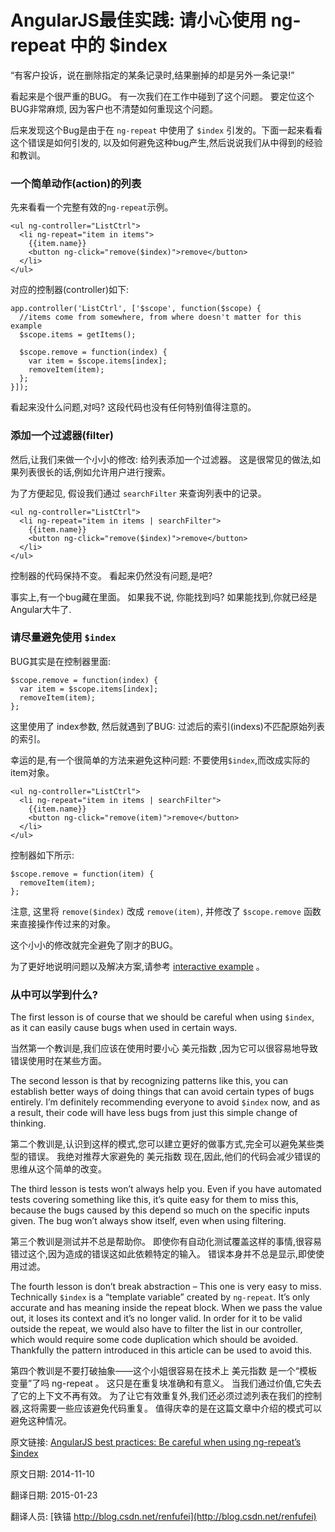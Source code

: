 # AngularJS最佳实践: 请小心使用 ng-repeat 中的 $index


“有客户投诉，说在删除指定的某条记录时,结果删掉的却是另外一条记录!”

看起来是个很严重的BUG。 有一次我们在工作中碰到了这个问题。 要定位这个BUG非常麻烦, 因为客户也不清楚如何重现这个问题。

后来发现这个Bug是由于在 `ng-repeat` 中使用了 `$index` 引发的。下面一起来看看这个错误是如何引发的, 以及如何避免这种bug产生,然后说说我们从中得到的经验和教训。


### 一个简单动作(action)的列表


先来看看一个完整有效的`ng-repeat`示例。

	<ul ng-controller="ListCtrl">
	  <li ng-repeat="item in items">
	    {{item.name}}
	    <button ng-click="remove($index)">remove</button>
	  </li>
	</ul>

对应的控制器(controller)如下:

	app.controller('ListCtrl', ['$scope', function($scope) {
	  //items come from somewhere, from where doesn't matter for this example
	  $scope.items = getItems();
	 
	  $scope.remove = function(index) {
	    var item = $scope.items[index];
	    removeItem(item);
	  };
	}]);

看起来没什么问题,对吗? 这段代码也没有任何特别值得注意的。


### 添加一个过滤器(filter)

然后,让我们来做一个小小的修改: 给列表添加一个过滤器。 这是很常见的做法,如果列表很长的话,例如允许用户进行搜索。

为了方便起见, 假设我们通过 `searchFilter` 来查询列表中的记录。

	<ul ng-controller="ListCtrl">
	  <li ng-repeat="item in items | searchFilter">
	    {{item.name}}
	    <button ng-click="remove($index)">remove</button>
	  </li>
	</ul>


控制器的代码保持不变。 看起来仍然没有问题,是吧?

事实上,有一个bug藏在里面。 如果我不说, 你能找到吗? 如果能找到,你就已经是Angular大牛了.


### 请尽量避免使用 `$index`

BUG其实是在控制器里面:

	$scope.remove = function(index) {
	  var item = $scope.items[index];
	  removeItem(item);
	};


这里使用了 index参数, 然后就遇到了BUG: 过滤后的索引(indexs)不匹配原始列表的索引。


幸运的是,有一个很简单的方法来避免这种问题: 不要使用`$index`,而改成实际的item对象。

	<ul ng-controller="ListCtrl">
	  <li ng-repeat="item in items | searchFilter">
	    {{item.name}}
	    <button ng-click="remove(item)">remove</button>
	  </li>
	</ul>

控制器如下所示:

	$scope.remove = function(item) {
	  removeItem(item);
	};


注意, 这里将 `remove($index)` 改成 `remove(item)`, 并修改了 `$scope.remove` 函数来直接操作传过来的对象。


这个小小的修改就完全避免了刚才的BUG。

为了更好地说明问题以及解决方案,请参考 [interactive example](http://plnkr.co/edit/JVQ1yURgQEIrwXFoQQxl?p=preview) 。


### 从中可以学到什么?


The first lesson is of course that we should be careful when using `$index`, as it can easily cause bugs when used in certain ways.


当然第一个教训是,我们应该在使用时要小心 美元指数 ,因为它可以很容易地导致错误使用时在某些方面。

The second lesson is that by recognizing patterns like this, you can establish better ways of doing things that can avoid certain types of bugs entirely. I’m definitely recommending everyone to avoid `$index` now, and as a result, their code will have less bugs from just this simple change of thinking.



第二个教训是,认识到这样的模式,您可以建立更好的做事方式,完全可以避免某些类型的错误。 我绝对推荐大家避免的 美元指数 现在,因此,他们的代码会减少错误的思维从这个简单的改变。


The third lesson is tests won’t always help you. Even if you have automated tests covering something like this, it’s quite easy for them to miss this, because the bugs caused by this depend so much on the specific inputs given. The bug won’t always show itself, even when using filtering.


第三个教训是测试并不总是帮助你。 即使你有自动化测试覆盖这样的事情,很容易错过这个,因为造成的错误这如此依赖特定的输入。 错误本身并不总是显示,即使使用过滤。


The fourth lesson is don’t break abstraction – This one is very easy to miss. Technically `$index` is a “template variable” created by `ng-repeat`. It’s only accurate and has meaning inside the repeat block. When we pass the value out, it loses its context and it’s no longer valid. In order for it to be valid outside the repeat, we would also have to filter the list in our controller, which would require some code duplication which should be avoided. Thankfully the pattern introduced in this article can be used to avoid this.

第四个教训是不要打破抽象——这个小姐很容易在技术上 美元指数 是一个“模板变量”了吗 ng-repeat 。 这只是在重复块准确和有意义。 当我们通过价值,它失去了它的上下文不再有效。 为了让它有效重复外,我们还必须过滤列表在我们的控制器,这将需要一些应该避免代码重复。 值得庆幸的是在这篇文章中介绍的模式可以避免这种情况。






原文链接: [AngularJS best practices: Be careful when using ng-repeat’s $index](http://codeutopia.net/blog/2014/11/10/angularjs-best-practices-avoid-using-ng-repeats-index/)

原文日期: 2014-11-10

翻译日期: 2015-01-23

翻译人员: [铁锚 http://blog.csdn.net/renfufei](http://blog.csdn.net/renfufei)

